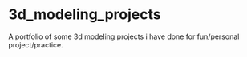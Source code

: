 # 3d_modeling_projects
A portfolio of some 3d modeling projects i have done for fun/personal project/practice.
